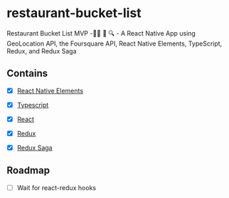 # restaurant-bucket-list
Restaurant Bucket List MVP -🍷🍤 🥡 🔍 - A React Native App using GeoLocation API, the Foursquare API, React Native Elements, TypeScript, Redux, and Redux Saga

## Contains

- [x] [React Native Elements](https://react-native-training.github.io/react-native-elements/)
- [x] [Typescript](https://www.typescriptlang.org/)
- [x] [React](https://facebook.github.io/react/)
- [x] [Redux](https://github.com/reactjs/redux)
- [x] [Redux Saga](https://github.com/redux-saga/redux-saga)


## Roadmap

- [ ] Wait for react-redux hooks

 
 
 
